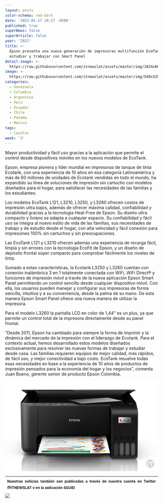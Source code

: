 ```yaml
---
layout: posts
color-schema: red-dark
date: '2022-01-17 10:27 -0500'
published: true
superNews: false
superArticle: false
year: '2022'
title: >-
  Epson presenta una nueva generación de impresoras multifunción EcoTank® para
  estudiar y trabajar con Smart Panel
detail-image: >-
  https://raw.githubusercontent.com/itnewslat/assets/master/img/1024x680/impresora-epson-g.jpg
image: >-
  https://raw.githubusercontent.com/itnewslat/assets/master/img/540x320/impresora-epson-p.jpg
categories:
  - Venezuela
  - Colombia
  - Argentina
  - Perú
  - Ecuador
  - Chile
  - Panama
  - Mexico
tags:
  - Canales
week: '3'
---
```

Mayor productividad y fácil uso gracias a la aplicación que permite el control desde dispositivos móviles en los nuevos modelos de EcoTank.

Epson, empresa pionera y líder mundial en impresoras de tanque de tinta Ecotank, con una experiencia de 10 años en esa categoría Latinoamérica y más de 60 millones de unidades de Ecotank vendidas en todo el mundo, ha expandido su línea de soluciones de impresión sin cartucho con modelos diseñados para el hogar, para satisfacer las necesidades de las familias y los estudiantes.

Los modelos EcoTank L121, L3210, L3250, y L3260 ofrecen costos de impresión ultra bajos, además de ofrecer máxima calidad, confiabilidad y durabilidad gracias a la tecnología Heat-Free de Epson. Su diseño ultra compacto y liviano se adapta a cualquier espacio. Su confiabilidad y fácil uso se integra al nuevo estilo de vida de las familias, sus necesidades de trabajo y de estudio desde el hogar, con alta velocidad y fácil conexión para impresiones 100% sin cartuchos y sin preocupaciones.

Las EcoTank L121 y L3210 ofrecen además una experiencia de recarga fácil, limpia y sin errores con la tecnología EcoFit de Epson, y un diseño de depósito frontal súper compacto para comprobar fácilmente los niveles de tinta. 

Sumado a estas características, la Ecotank L3250 y L3260 cuentan con conexión inalámbrica 3 en 1 totalmente conectada con WiFi, WiFi Direct® y funciones de impresión móvil a través de la nueva aplicación Epson Smart Panel permitiendo un control sencillo desde cualquier dispositivo móvil. Con ella, los usuarios pueden manejar y configurar sus impresoras de forma sencilla, intuitiva y a su conveniencia, desde la palma de su mano. De esta manera Epson Smart Panel ofrece una nueva manera de utilizar la impresora.

Para el modelo L3260 la pantalla LCD en color de 1,44" es un plus, ya que permite un control total de la impresora directamente desde su panel frontal. 

“Desde 2011, Epson ha cambiado para siempre la forma de imprimir y la dinámica del mercado de la impresión con el liderazgo de Ecotank. Para el contexto actual, hemos desarrollado estos modelos diseñados exclusivamente para resolver las nuevas formas de trabajar y estudiar desde casa. Las familias requieren equipos de mejor calidad, más rápidos, de fácil uso, y mejor conectividad a bajo costo. EcoTank resuelve todas esas necesidades en base a la experiencia de 10 años de productos de impresión pensados para la economía del hogar y los negocios”, comenta Juan Bueno, gerente senior de producto Epson Colombia.


![](https://raw.githubusercontent.com/itnewslat/assets/master/img/540x320/impresora-epson-p.jpg)

<table style="height: 42px;" width="569">
<tbody>
<tr>
<td style="text-align: justify;"><sub><strong>Nuestras noticias también son publicadas a través de nuestra cuenta en Twitter <a href="https://twitter.com/itnewslat?lang=es">@ITNEWSLAT</a> y en la aplicación <a href="https://squidapp.co/en/">SQUID</a></strong></sub></td>
</tr>
</tbody>
</table>

<img src="https://tracker.metricool.com/c3po.jpg?hash=56f88a41e39ab42c063cc51676587a04"/>
